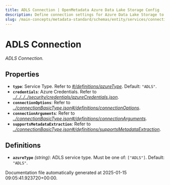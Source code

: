 ```yaml
---
title: ADLS Connection | OpenMetadata Azure Data Lake Storage Config
description: Define connection settings for Azure Data Lake Storage to ingest metadata and manage file-based assets across cloud workloads.
slug: /main-concepts/metadata-standard/schemas/entity/services/connections/storage/adlsconnection
---
```


# ADLS Connection

*ADLS Connection.*

## Properties

- **`type`**: Service Type. Refer to *[#/definitions/azureType](#definitions/azureType)*. Default: `"ADLS"`.
- **`credentials`**: Azure Credentials. Refer to *[../../../../security/credentials/azureCredentials.json](#/../../../security/credentials/azureCredentials.json)*.
- **`connectionOptions`**: Refer to *[../connectionBasicType.json#/definitions/connectionOptions](#/connectionBasicType.json#/definitions/connectionOptions)*.
- **`connectionArguments`**: Refer to *[../connectionBasicType.json#/definitions/connectionArguments](#/connectionBasicType.json#/definitions/connectionArguments)*.
- **`supportsMetadataExtraction`**: Refer to *[../connectionBasicType.json#/definitions/supportsMetadataExtraction](#/connectionBasicType.json#/definitions/supportsMetadataExtraction)*.
## Definitions

- **`azureType`** *(string)*: ADLS service type. Must be one of: `["ADLS"]`. Default: `"ADLS"`.


Documentation file automatically generated at 2025-01-15 09:05:41.923720+00:00.
